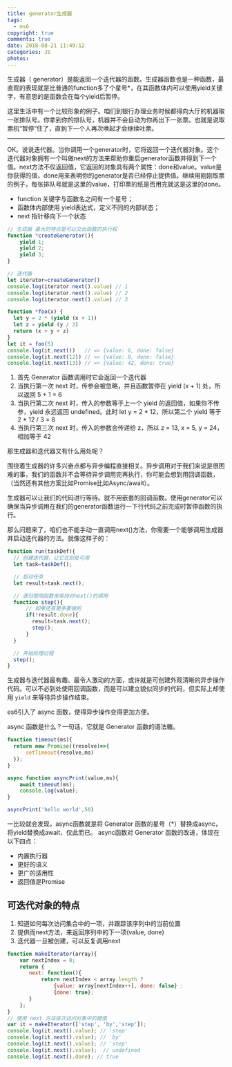 ```yaml
---
title: generator生成器
tags:
  - es6
copyright: true
comments: true
date: 2018-08-21 11:49:12
categories: JS
photos:
---
```


生成器（ generator）是能返回一个迭代器的函数。生成器函数也是一种函数，最直观的表现就是比普通的function多了个星号*，在其函数体内可以使用yield关键字，有意思的是函数会在每个yield后暂停。

这里生活中有一个比较形象的例子。咱们到银行办理业务时候都得向大厅的机器取一张排队号。你拿到你的排队号，机器并不会自动为你再出下一张票。也就是说取票机“暂停”住了，直到下一个人再次唤起才会继续吐票。

--- 
<!-- more -->

OK。说说迭代器。当你调用一个generator时，它将返回一个迭代器对象。这个迭代器对象拥有一个叫做next的方法来帮助你重启generator函数并得到下一个值。next方法不仅返回值，它返回的对象具有两个属性：done和value。value是你获得的值，done用来表明你的generator是否已经停止提供值。继续用刚刚取票的例子，每张排队号就是这里的value，打印票的纸是否用完就这是这里的done。

- function 关键字与函数名之间有一个星号；
- 函数体内部使用 yield表达式，定义不同的内部状态；
- next 指针移向下一个状态

```javascript
// 生成器 最大的特点是可以交出函数的执行权
function *createGenerator(){
    yield 1;
    yield 2;
    yield 3;
}

// 迭代器
let iterator=createGenerator()
console.log(iterator.next().value) // 1
console.log(iterator.next().value) // 2
console.log(iterator.next().value) // 3
```

```js
function *foo(x) {
  let y = 2 * (yield (x + 1))
  let z = yield (y / 3)
  return (x + y + z)
}
let it = foo(5)
console.log(it.next())   // => {value: 6, done: false}
console.log(it.next(12)) // => {value: 8, done: false}
console.log(it.next(13)) // => {value: 42, done: true}
```
1. 首先 Generator 函数调用时它会返回一个迭代器
2. 当执行第一次 next 时，传参会被忽略，并且函数暂停在 yield (x + 1) 处，所以返回 5 + 1 = 6
3. 当执行第二次 next 时，传入的参数等于上一个 yield 的返回值，如果你不传参，yield 永远返回 undefined。此时 let y = 2 * 12，所以第二个 
yield 等于 2 * 12 / 3 = 8
4. 当执行第三次 next 时，传入的参数会传递给 z，所以 z = 13, x = 5, y = 24，相加等于 42

那生成器和迭代器又有什么用处呢？

围绕着生成器的许多兴奋点都与异步编程直接相关。异步调用对于我们来说是很困难的事，我们的函数并不会等待异步调用完再执行，你可能会想到用回调函数，（当然还有其他方案比如Promise比如Async/await）。

生成器可以让我们的代码进行等待。就不用嵌套的回调函数。使用generator可以确保当异步调用在我们的generator函数运行一下行代码之前完成时暂停函数的执行。

那么问题来了，咱们也不能手动一直调用next()方法，你需要一个能够调用生成器并启动迭代器的方法。就像这样子的：

```javascript
function run(taskDef){
  // 创建迭代器，让它在别处可用
  let task=taskDef();

  // 启动任务
  let result=task.next();

  // 递归使用函数来保持对next()的调用
  function step(){
      // 如果还有更多要做的
      if(!result.done){
        result=task.next();
        step();
      }
  }

  // 开始处理过程
  step();
}
```
生成器与迭代器最有趣、最令人激动的方面，或许就是可创建外观清晰的异步操作代码。可以不必到处使用回调函数，而是可以建立貌似同步的代码，但实际上却使用 
`yield` 来等待异步操作结束。

es6引入了 async 函数，使得异步操作变得更加方便。

async 函数是什么？一句话，它就是 Generator 函数的语法糖。

```javascript
function timeout(ms){
  return new Promise((resolve)=>{
      setTimeout(resolve,ms)
  });
}

async function asyncPrint(value,ms){
    await timeout(ms);
    console.log(value);
}

asyncPrint('hello world',50)
```

一比较就会发现，async函数就是将 Generator 函数的星号（*）替换成async，将yield替换成await，仅此而已。
async函数对 Generator 函数的改进，体现在以下四点：
- 内置执行器
- 更好的语义
- 更广的适用性
- 返回值是Promise

## 可迭代对象的特点
1. 知道如何每次访问集合中的一项，并跟踪该序列中的当前位置
2. 提供而next方法，来返回序列中的下一项(value, done)
3. 迭代器一旦被创建，可以反复调用next

```js
function makeIterator(array){
    var nextIndex = 0;
    return {
       next: function(){
           return nextIndex < array.length ?
               {value: array[nextIndex++], done: false} :
               {done: true};
       }
    };
}
// 使用 next 方法依次访问对象中的键值
var it = makeIterator(['step', 'by','step']);
console.log(it.next().value); // 'step'
console.log(it.next().value); // 'by'
console.log(it.next().value); // 'step'
console.log(it.next().value);  // undefined
console.log(it.next().done); // true
```
